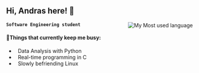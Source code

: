 ## Hi, Andras here! 👋

<img align="right" alt="My Most used language" src="https://github-readme-stats.vercel.app/api/top-langs/?username=kovacsand&layout=compact&langs_count=10&disable_animations=true&border_color=946b2d&bg_color=d3d3d3" />

**`Software Engineering student`**

#### 🔭Things that currently keep me busy:
- &nbsp; Data Analysis with Python
- &nbsp; Real-time programming in C
- &nbsp; Slowly befriending Linux



<!--
**kovacsand/kovacsand** is a ✨ _special_ ✨ repository because its `README.md` (this file) appears on your GitHub profile.

Here are some ideas to get you started:

- 🔭 I’m currently working on ...
- 🌱 I’m currently learning ...
- 👯 I’m looking to collaborate on ...
- 🤔 I’m looking for help with ...
- 💬 Ask me about ...
- 📫 How to reach me: ...
- 😄 Pronouns: ...
- ⚡ Fun fact: ...
-->
